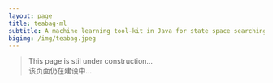 ```yaml
---
layout: page
title: teabag-ml
subtitle: A machine learning tool-kit in Java for state space searching.
bigimg: /img/teabag.jpeg
---
```


> This page is stil under construction...  
> 该页面仍在建设中...


[Introduction]: <> (What is teabag-ml. Why build teabag-ml. What it does. What it does not do.)

[Manual]: <> (How to install it. How to use it. Examples/Demos.)

[Wiki]: <> (How teabag-ml works. What does it contain.)
